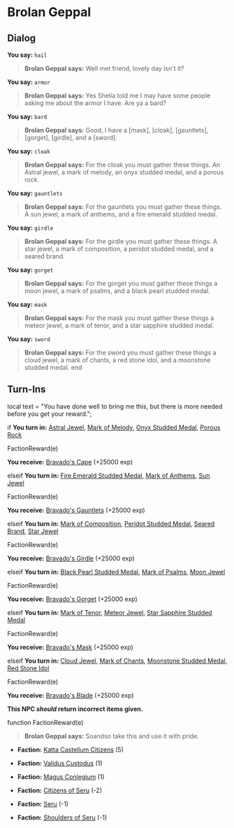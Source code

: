 # Brolan Geppal
## Dialog

**You say:** `hail`



>**Brolan Geppal says:** Well met friend, lovely day isn't it?

**You say:** `armor`



>**Brolan Geppal says:** Yes Shelia told me I may have some people asking me about the armor I have. Are ya a bard?

**You say:** `bard`



>**Brolan Geppal says:** Good, I have a [mask], [cloak], [gauntlets], [gorget], [girdle], and a [sword].

**You say:** `cloak`



>**Brolan Geppal says:** For the cloak you must gather these things. An Astral jewel, a mark of melody, an onyx studded medal, and a porous rock.

**You say:** `gauntlets`



>**Brolan Geppal says:** For the gauntlets you must gather these things. A sun jewel, a mark of anthems, and a fire emerald studded medal.

**You say:** `girdle`



>**Brolan Geppal says:** For the girdle you must gather these things. A star jewel, a mark of composition, a peridot studded medal, and a seared brand.

**You say:** `gorget`



>**Brolan Geppal says:** For the gorget you must gather these things a moon jewel, a mark of psalms, and a black pearl studded medal.

**You say:** `mask`



>**Brolan Geppal says:** For the mask you must gather these things a meteor jewel, a mark of tenor, and a star sapphire studded medal.

**You say:** `sword`



>**Brolan Geppal says:** For the sword you must gather these things a cloud jewel, a mark of chants, a red stone idol, and a moonstone studded medal.
end

## Turn-Ins



local text = "You have done well to bring me this, but there is more needed before you get your reward.";



if **You turn in:** [Astral Jewel](/item/4494), [Mark of Melody](/item/5393), [Onyx Studded Medal](/item/5394), [Porous Rock](/item/5395)


FactionReward(e)


 **You receive:**  [Bravado's Cape](/item/3928) (+25000 exp)

elseif **You turn in:** [Fire Emerald Studded Medal](/item/5397), [Mark of Anthems](/item/5396), [Sun Jewel](/item/4488)


FactionReward(e)


 **You receive:**  [Bravado's Gauntlets](/item/3929) (+25000 exp)
  
elseif **You turn in:** [Mark of Composition](/item/5474), [Peridot Studded Medal](/item/5475), [Seared Brand](/item/5476), [Star Jewel](/item/4490)


FactionReward(e)


 **You receive:**  [Bravado's Girdle](/item/3931) (+25000 exp)

elseif **You turn in:** [Black Pearl Studded Medal](/item/5399), [Mark of Psalms](/item/5398), [Moon Jewel](/item/4489)


FactionReward(e)


 **You receive:**  [Bravado's Gorget](/item/3930) (+25000 exp)

elseif **You turn in:** [Mark of Tenor](/item/5349), [Meteor Jewel](/item/4493), [Star Sapphire Studded Medal](/item/5354)


FactionReward(e)


 **You receive:**  [Bravado's Mask](/item/3910) (+25000 exp)

elseif **You turn in:** [Cloud Jewel](/item/4491), [Mark of Chants](/item/5477), [Moonstone Studded Medal](/item/5479), [Red Stone Idol](/item/5478)


FactionReward(e)


 **You receive:**  [Bravado's Blade](/item/3932) (+25000 exp)

**This NPC *should* return incorrect items given.**

function FactionReward(e)

>**Brolan Geppal says:** Soandso take this and use it with pride.

* __Faction:__ [Katta Castellum Citizens](/faction/1502) (5)

* __Faction:__ [Validus Custodus](/faction/1503) (1)

* __Faction:__ [Magus Conlegium](/faction/1504) (1)

* __Faction:__ [Citizens of Seru](/faction/1499) (-2)

* __Faction:__ [Seru](/faction/1483) (-1)

* __Faction:__ [Shoulders of Seru](/faction/1487) (-1)